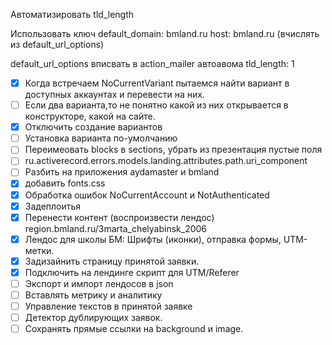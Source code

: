 Автоматизировать tld_length

Использовать ключ
default_domain: bmland.ru
host: bmland.ru (вчислять из default_url_options)

default_url_options вписвать в action_mailer автоавома
tld_length: 1



* [x] Когда встречаем NoCurrentVariant пытаемся найти вариант в доступных
    аккаунтах и перевести на них.
* [ ] Если два варианта,то не понятно какой из них открывается в конструкторе,
    какой на сайте.
* [x] Отключить создание вариантов
* [ ] Установка варианта по-умолчанию
* [ ] Переимеовать blocks в sections, убрать из презентация пустые поля
* [ ] ru.activerecord.errors.models.landing.attributes.path.uri_component
* [ ] Разбить на приложения aydamaster и bmland
* [x] добавить fonts.css
* [x] Обработка ошибок NoCurrentAccount и NotAuthenticated
* [x] Задеплоитья
* [x] Перенести контент (воспроизвести лендос) region.bmland.ru/3marta_chelyabinsk_2006
* [x] Лендос для школы БМ: Шрифты (иконки), отправка формы, UTM-метки.
* [x] Задизайнить страницу принятой заявки.
* [x] Подключить на лендинге скрипт для UTM/Referer
* [ ] Экспорт и импорт лендосов в json
* [ ] Вставлять метрику и аналитику
* [ ] Управление текстов в принятой заявке
* [ ] Детектор дублирующих заявок.
* [ ] Сохранять прямые ссылки на background и image.
